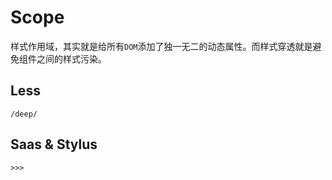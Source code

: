 # Scope
样式作用域，其实就是给所有`DOM`添加了独一无二的动态属性。而样式穿透就是避免组件之间的样式污染。
## Less
```
/deep/
```
## Saas & Stylus
```
>>>
```